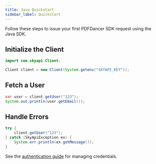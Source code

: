 ```yaml
---
title: Java Quickstart
sidebar_label: Quickstart
---
```


Follow these steps to issue your first PDFDancer SDK request using the Java SDK.

## Initialize the Client

```java
import com.skyapi.Client;

Client client = new Client(System.getenv("SKYAPI_KEY"));
```

## Fetch a User

```java
var user = client.getUser("123");
System.out.println(user.getEmail());
```

## Handle Errors

```java
try {
    client.getUser("123");
} catch (SkyApiException ex) {
    System.err.println(ex.getMessage());
}
```

See the [authentication guide](../authentication.md) for managing credentials.
